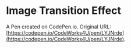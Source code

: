 # Image Transition Effect

A Pen created on CodePen.io. Original URL: [https://codepen.io/CodeWorks4U/pen/LYJNrde](https://codepen.io/CodeWorks4U/pen/LYJNrde).

